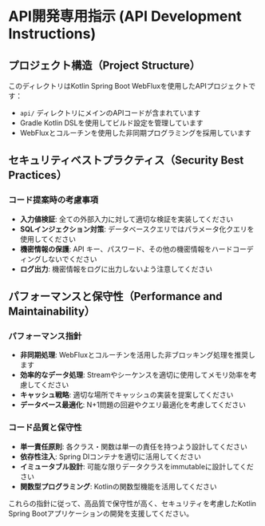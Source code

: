 # API開発専用指示 (API Development Instructions)

## プロジェクト構造（Project Structure）
このディレクトリはKotlin Spring Boot WebFluxを使用したAPIプロジェクトです：
- `api/` ディレクトリにメインのAPIコードが含まれています
- Gradle Kotlin DSLを使用してビルド設定を管理しています
- WebFluxとコルーチンを使用した非同期プログラミングを採用しています

## セキュリティベストプラクティス（Security Best Practices）

### コード提案時の考慮事項
- **入力値検証**: 全ての外部入力に対して適切な検証を実装してください
- **SQLインジェクション対策**: データベースクエリではパラメータ化クエリを使用してください
- **機密情報の保護**: API キー、パスワード、その他の機密情報をハードコーディングしないでください
- **ログ出力**: 機密情報をログに出力しないよう注意してください

## パフォーマンスと保守性（Performance and Maintainability）

### パフォーマンス指針
- **非同期処理**: WebFluxとコルーチンを活用した非ブロッキング処理を推奨します
- **効率的なデータ処理**: Streamやシーケンスを適切に使用してメモリ効率を考慮してください
- **キャッシュ戦略**: 適切な場所でキャッシュの実装を提案してください
- **データベース最適化**: N+1問題の回避やクエリ最適化を考慮してください

### コード品質と保守性
- **単一責任原則**: 各クラス・関数は単一の責任を持つよう設計してください
- **依存性注入**: Spring DIコンテナを適切に活用してください
- **イミュータブル設計**: 可能な限りデータクラスをimmutableに設計してください
- **関数型プログラミング**: Kotlinの関数型機能を活用してください

これらの指針に従って、高品質で保守性が高く、セキュリティを考慮したKotlin Spring Bootアプリケーションの開発を支援してください。